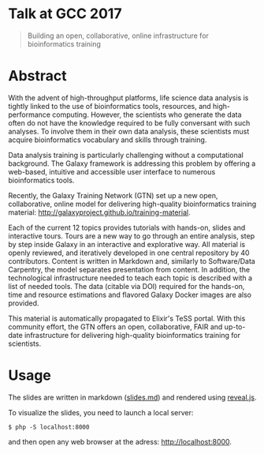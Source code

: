 Talk at GCC 2017
================

> Building an open, collaborative, online infrastructure for bioinformatics training

# Abstract

With the advent of high-throughput platforms, life science data analysis is tightly linked to the use of bioinformatics tools, resources, and high-performance computing. However, the scientists who generate the data often do not have the knowledge required to be fully conversant with such analyses. To involve them in their own data analysis, these scientists must acquire bioinformatics vocabulary and skills through training.

Data analysis training is particularly challenging without a computational background. The Galaxy framework is addressing this problem by offering a web-based, intuitive and accessible user interface to numerous bioinformatics tools.

Recently, the Galaxy Training Network (GTN) set up a new open, collaborative, online model for delivering high-quality bioinformatics training material: http://galaxyproject.github.io/training-material.

Each of the current 12 topics provides tutorials with hands-on, slides and interactive tours. Tours are a new way to go through an entire analysis, step by step inside Galaxy in an interactive and explorative way. All material is openly reviewed, and iteratively developed in one central repository by 40 contributors. Content is written in Markdown and, similarly to Software/Data Carpentry, the model separates presentation from content. In addition, the technological infrastructure needed to teach each topic is described with a list of needed tools. The data (citable via DOI) required for the hands-on, time and resource estimations and flavored Galaxy Docker images are also provided.

This material is automatically propagated to Elixir's TeSS portal. With this community effort, the GTN offers an open, collaborative, FAIR and up-to-date infrastructure for delivering high-quality bioinformatics training for scientists.

# Usage

The slides are written in markdown ([slides.md](slides.md)) and rendered using [reveal.js](https://github.com/hakimel/reveal.js/).

To visualize the slides, you need to launch a local server:

```
$ php -S localhost:8000
```
 and then open any web browser at the adress: [http://localhost:8000](http://localhost:8000).